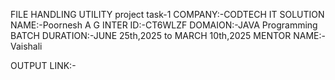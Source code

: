 FILE HANDLING UTILITY project task-1
COMPANY:-CODTECH IT SOLUTION
NAME:-Poornesh A G
INTER ID:-CT6WLZF
DOMAION:-JAVA Programming
BATCH DURATION:-JUNE 25th,2025 to MARCH 10th,2025
MENTOR NAME:-Vaishali


OUTPUT LINK:-

